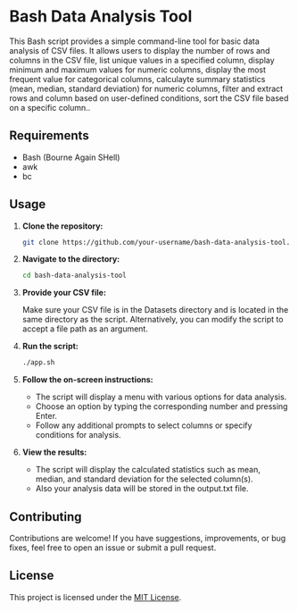 # Bash Data Analysis Tool

This Bash script provides a simple command-line tool for basic data analysis of CSV files. It allows users to display the number of rows and columns in the CSV file, list unique values in a specified column, display minimum and maximum values for numeric columns, display the most frequent value for categorical columns, calculayte summary statistics (mean, median, standard deviation) for numeric columns, filter and extract rows and column based on user-defined conditions, sort the CSV file based on a specific column..

## Requirements

- Bash (Bourne Again SHell)
- awk
- bc

## Usage

1. **Clone the repository:**

    ```bash
    git clone https://github.com/your-username/bash-data-analysis-tool.git
    ```

2. **Navigate to the directory:**

    ```bash
    cd bash-data-analysis-tool
    ```

3. **Provide your CSV file:**

    Make sure your CSV file is in the Datasets directory and is located in the same directory as the script. Alternatively, you can modify the script to accept a file path as an argument.

4. **Run the script:**

    ```bash
    ./app.sh
    ```

5. **Follow the on-screen instructions:**

    - The script will display a menu with various options for data analysis.
    - Choose an option by typing the corresponding number and pressing Enter.
    - Follow any additional prompts to select columns or specify conditions for analysis.

6. **View the results:**

    - The script will display the calculated statistics such as mean, median, and standard deviation for the selected column(s).
    - Also your analysis data will be stored in the output.txt file.
## Contributing

Contributions are welcome! If you have suggestions, improvements, or bug fixes, feel free to open an issue or submit a pull request.

## License

This project is licensed under the [MIT License](LICENSE).
